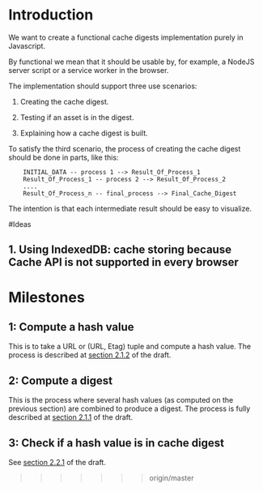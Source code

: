 
# Introduction


We want to create a functional cache digests implementation purely in Javascript.

By functional we mean that it should be usable by, for example, a  NodeJS server script
or a service worker in the browser.

The implementation should support three use scenarios:

1. Creating the cache digest.

2. Testing if an asset is in the digest.

3. Explaining how a cache digest is built.

To satisfy the third scenario, the process of creating the cache digest should
be done in parts, like this:

```
    INITIAL_DATA -- process 1 --> Result_Of_Process_1
    Result_Of_Process_1 -- process 2 --> Result_Of_Process_2
    ....
    Result_Of_Process_n -- final_process --> Final_Cache_Digest
```

The intention is that each intermediate result should be easy to visualize.


#Ideas

## 1. Using IndexedDB: cache storing because Cache API is not supported in every browser


# Milestones


## 1: Compute a hash value

This is to take a URL or (URL, Etag) tuple and compute a hash value.
The process is described at [section 2.1.2](https://mnot.github.io/I-D/h2-cache-digest/#hash) of the draft.

## 2: Compute a digest

This is the process where several hash values (as computed on the previous section) are combined to produce a digest.
The process is fully described at [section 2.1.1](https://mnot.github.io/I-D/h2-cache-digest/#computing) of the draft.

## 3: Check if a hash value is in cache digest

See [section 2.2.1](https://mnot.github.io/I-D/Published/h2-cache-digest/#rfc.section.2.2.1) of the draft.

>>>>>>> origin/master
